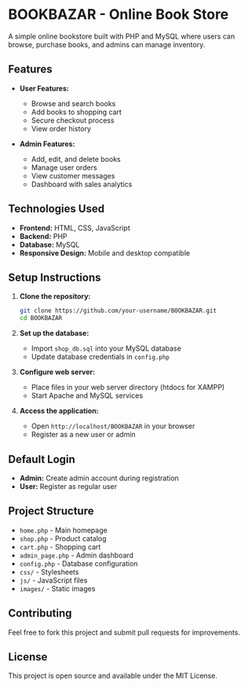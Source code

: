 # BOOKBAZAR - Online Book Store

A simple online bookstore built with PHP and MySQL where users can browse, purchase books, and admins can manage inventory.

## Features

- **User Features:**
  - Browse and search books
  - Add books to shopping cart
  - Secure checkout process
  - View order history

- **Admin Features:**
  - Add, edit, and delete books
  - Manage user orders
  - View customer messages
  - Dashboard with sales analytics

## Technologies Used

- **Frontend:** HTML, CSS, JavaScript
- **Backend:** PHP
- **Database:** MySQL
- **Responsive Design:** Mobile and desktop compatible

## Setup Instructions

1. **Clone the repository:**
   ```bash
   git clone https://github.com/your-username/BOOKBAZAR.git
   cd BOOKBAZAR
   ```

2. **Set up the database:**
   - Import `shop_db.sql` into your MySQL database
   - Update database credentials in `config.php`

3. **Configure web server:**
   - Place files in your web server directory (htdocs for XAMPP)
   - Start Apache and MySQL services

4. **Access the application:**
   - Open `http://localhost/BOOKBAZAR` in your browser
   - Register as a new user or admin

## Default Login

- **Admin:** Create admin account during registration
- **User:** Register as regular user

## Project Structure

- `home.php` - Main homepage
- `shop.php` - Product catalog
- `cart.php` - Shopping cart
- `admin_page.php` - Admin dashboard
- `config.php` - Database configuration
- `css/` - Stylesheets
- `js/` - JavaScript files
- `images/` - Static images

## Contributing

Feel free to fork this project and submit pull requests for improvements.

## License

This project is open source and available under the MIT License.
